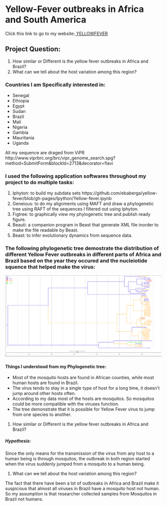 

<html>
<link rel="stylesheet" type="text/css" href="eba.css">
<body>
<h1>Yellow-Fever outbreaks in Africa and South America</h1>
<p>Click this link to go to my website:<a href ="https://ebaberga.github.io/yellow-fever"> YELLOWFEVER</a></p>
<h2>Project Question:</h3>
<ol>
<li>How similar or Different is the yellow fever outbreaks in Africa and Brazil?</li>
<li>What can we tell about the host variation among this region?</li>
 
</ol>
<h3>Countries I am Specifically interested in:</h2>
<ul>
  <li>Senegal</li>
  <li>Ethiopia</li>
  <li>Egypt</li>
  <li>Sudan</li>
  <li>Brazil</li>
  <li>Mali</li>
  <li>Nigeria</li>
  <li>Gambia</li>
  <li>Mauritania</li>
  <li>Uganda</li>
</ul>
<p>All my sequence are draged from ViPR  http://www.viprbrc.org/brc/vipr_genome_search.spg?method=SubmitForm&blockId=2713&decorator=flavi</p>
<h3>I used the following application softwares throughout my project to do multiple tasks:</h3>
<ol>
<li>Iphyton: to build my subdata sets https://github.com/ebaberga/yellow-fever/blob/gh-pages/Ipython/Yellow-fever.ipynb </li>
<li>Geneious: to do my alignments using MAFT and draw a phylogenetic tree using RAFT of the sequences I filtered out using Iphyton.</li>
<li>Figtree: to graphically view my phylogenetic tree and publish ready figure.</li>
<li>Beauti: a companion program in Beast that generate XML file inorder to make the file readable by Beast. </li>
<li>Beast: to infer evolutionary dynamics from sequence data.</li>
</ol>
<h3>The following phylogenetic tree demostrate the distribution of different Yellow Fever outbreaks in different parts of Africa and Brazil based on the year they occured and the nucleiotide squence that helped make the virus:</h3>
<img src="tree(yellow fever).jpg" >
<h4>Things I understood from my Phylogenetic tree:</h4>
<ul>
<li>Most of the mosquito hosts are found in African counties, while most human hosts are found in Brazil.</li>
<li>The virus tends to stay in a single type of host for a long time, it doesn't jump around other hosts often. </li>
<li>According to my data most of the hosts are mosquitos. So mosquitos could be more compatible with the viruses function.</li>
<li>The tree demonstrate that it is possible for Yellow Fever virus to jump from one species to another.</li>
</ul>
<ol>
<li>How similar or Different is the yellow fever outbreaks in Africa and Brazil?</li>
</ol>
<h5>Hypothesis:</h5>
<p>Since the only means for the transmission of the virus from any host to a human being is through mosquitos, the outbreak in both region started when the virus suddenly jumped from a mosquito to a human being.</p>
<ol>
<li>What can we tell about the host variation among this region?</li>
</ol>
<p>The fact that there have been a lot of outbreaks in Africa and Brazil make it suspicious  that almost all viruses in Brazil have a mosquito host not human. So my assumption is that researcher collected samples from Mosquitos in Brazil not humans.</p>
</body>
</html>

